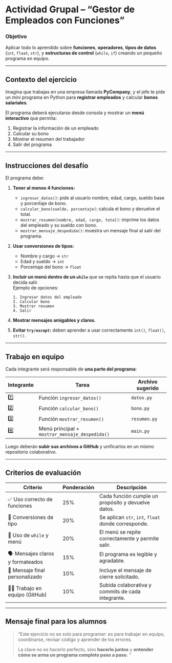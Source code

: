 # Actividad Grupal – “Gestor de Empleados con Funciones”

### **Objetivo**

Aplicar todo lo aprendido sobre **funciones**, **operadores**, **tipos de datos** (`int`, `float`, `str`), y **estructuras de control** (`while`, `if`) creando un pequeño programa en equipo.

---

## **Contexto del ejercicio**

Imagina que trabajas en una empresa llamada **PyCompany**, y el jefe te pide un mini programa en Python para **registrar empleados** y calcular **bonos salariales**.

El programa deberá ejecutarse desde consola y mostrar un **menú interactivo** que permita:

1. Registrar la información de un empleado
2. Calcular su bono
3. Mostrar el resumen del trabajador
4. Salir del programa

---

## **Instrucciones del desafío**

El programa debe:

1. **Tener al menos 4 funciones:**

   - `ingresar_datos()`: pide al usuario nombre, edad, cargo, sueldo base y porcentaje de bono.
   - `calcular_bono(sueldo, porcentaje)`: calcula el bono y devuelve el total.
   - `mostrar_resumen(nombre, edad, cargo, total)`: imprime los datos del empleado y su sueldo con bono.
   - `mostrar_mensaje_despedida()`: muestra un mensaje final al salir del programa.

2. **Usar conversiones de tipos:**

   - Nombre y cargo → `str`
   - Edad y sueldo → `int`
   - Porcentaje del bono → `float`

3. **Incluir un menú dentro de un `while`** que se repita hasta que el usuario decida salir.  
   Ejemplo de opciones:

   ```
   1. Ingresar datos del empleado
   2. Calcular bono
   3. Mostrar resumen
   4. Salir
   ```

4. **Mostrar mensajes amigables y claros.**
5. **Evitar `try/except`:** deben aprender a usar correctamente `int()`, `float()`, `str()`.

---

## **Trabajo en equipo**

Cada integrante será responsable de **una parte del programa**:

| Integrante | Tarea                                          | Archivo sugerido |
| ---------- | ---------------------------------------------- | ---------------- |
| 1️⃣         | Función `ingresar_datos()`                     | `datos.py`       |
| 2️⃣         | Función `calcular_bono()`                      | `bono.py`        |
| 3️⃣         | Función `mostrar_resumen()`                    | `resumen.py`     |
| 4️⃣         | Menú principal + `mostrar_mensaje_despedida()` | `main.py`        |

Luego deberán **subir sus archivos a GitHub** y unificarlos en un mismo repositorio colaborativo.

---

## **Criterios de evaluación**

| Criterio                         | Ponderación | Descripción                                         |
| -------------------------------- | ----------- | --------------------------------------------------- |
| ✅ Uso correcto de funciones     | 25%         | Cada función cumple un propósito y devuelve datos.  |
| 🔢 Conversiones de tipo          | 20%         | Se aplican `str`, `int`, `float` donde corresponde. |
| 🔁 Uso de `while` y menú         | 20%         | El menú se repite correctamente y permite salir.    |
| 🗣️ Mensajes claros y formateados | 15%         | El programa es legible y agradable.                 |
| 💬 Mensaje final personalizado   | 10%         | Incluye el mensaje de cierre solicitado.            |
| 🧑‍💻 Trabajo en equipo (GitHub)    | 10%         | Subida colaborativa y commits de cada integrante.   |

---

## **Mensaje final para los alumnos**

> “Este ejercicio no es solo para programar: es para trabajar en equipo, coordinarse, revisar código y aprender de los errores.
>
> La clave no es hacerlo perfecto, sino **hacerlo juntos** y **entender cómo se arma un programa completo paso a paso.** ”
